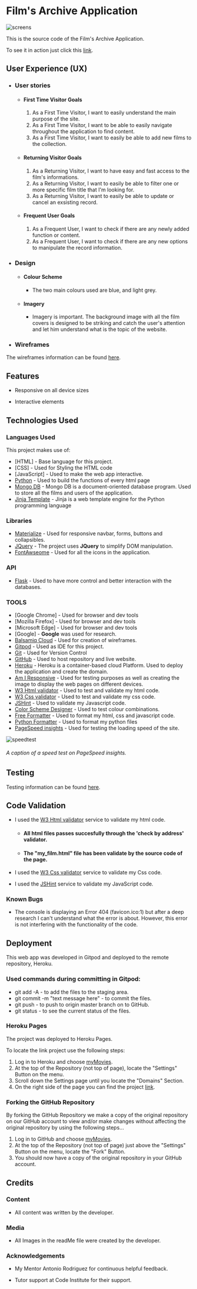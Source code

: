 # Film's Archive Application


![screens](https://raw.githubusercontent.com/OmarBedawi/myMovies/master/static/readMe_files/screenshots/film_responsive.png?raw=true)



This is the source code of the Film's Archive Application. 

To see it in action just click this [link](http://my-first-heroku-for-movies.herokuapp.com/).


## User Experience (UX)

-   ### User stories

    -   #### First Time Visitor Goals

        1. As a First Time Visitor, I want to easily understand the main purpose of the site.
        2. As a First Time Visitor, I want to be able to easily navigate throughout the application to find content.
        3. As a First Time Visitor, I want to easily be able to add new films to the collection.
        

    -   #### Returning Visitor Goals

        1. As a Returning Visitor, I want to have easy and fast access to the film's informations.
        2. As a Returning Visitor, I want to easily be able to filter one or more specific film title that I'm looking for.
        3. As a Returning Visitor, I want to easily be able to update or cancel an exsisting record.

    -   #### Frequent User Goals
        1. As a Frequent User, I want to check if there are any newly added function or content.
        2. As a Frequent User, I want to check if there are any new options to manipulate the record information.
        
-   ### Design
    -   #### Colour Scheme
        -   The two main colours used are blue, and light grey.
    
    -   #### Imagery
        -   Imagery is important. The background image with all the film covers is designed to be striking and catch the user's attention and let him understand what is the topic of the website. 


*   ### Wireframes


The wireframes information can be found [here](static/readMe_files/wireframes/wireframe.md).


## Features

-   Responsive on all device sizes

-   Interactive elements


## Technologies Used

### Languages Used

This project makes use of:
* [HTML] - Base language for this project.
* [CSS] - Used for Styling the HTML code
* [JavaScript] - Used to make the web app interactive.
* [Python](https://www.python.org) - Used to build the functions of every html page
* [Mongo DB](https://www.mongodb.com) - Mongo DB is a document-oriented database program. Used to store all the films and users of the application.
* [Jinja Template](https://jinja.palletsprojects.com/) - Jinja is a web template engine for the Python programming language


### Libraries    
* [Materialize](https://materializecss.com/) - Used for responsive navbar, forms, buttons and collapsibles.
* [JQuery](https://jquery.com/) - The project uses **JQuery** to simplify DOM manipulation.
* [FontAwseome](https://fontawesome.com/) - Used for all the icons in the application.


### API

* [Flask](https://flask.palletsprojects.com/en/1.1.x/) - Used to have more control and better interaction with the databases.


### TOOLS

* [Google Chrome] - Used for browser and dev tools
* [Mozilla Firefox] - Used for browser and dev tools
* [Microsoft Edge] - Used for browser and dev tools
* [Google] - **Google** was used for research.
* [Balsamiq Cloud](https://balsamiq.cloud/) - Used for creation of wireframes.
* [Gitpod](https://www.gitpod.io/) - Used as IDE for this project.
* [Git](https://git-scm.com/) - Used for Version Control
* [GitHub](https://github.com/) - Used to host repository and live website.
* [Heroku](https://www.heroku.com) - Heroku is a container-based cloud Platform. Used to deploy the application and create the domain.
* [Am I Responsive](http://ami.responsivedesign.is/) - Used for testing purposes as well as creating the image to display the web pages on different devices.
* [W3 Html validator](https://validator.w3.org/) - Used to test and validate my html code.
* [W3 Css validator](https://jigsaw.w3.org/) - Used to test and validate my css code.
* [JSHint](https://jshint.com/) - Used to validate my Javascript code.
* [Color Scheme Designer](http://colorschemedesigner.com/) - Used to test colour combinations.
* [Free Formatter](https://www.freeformatter.com/) - Used to format my html, css and javascript code.
* [Python Formatter](https://codebeautify.org/python-formatter-beautifier) - Used to format my python files
* [PageSpeed insights](https://developers.google.com/speed/pagespeed/insights/) - Used for testing the loading speed of the site.


![speedtest](https://raw.githubusercontent.com/OmarBedawi/myMovies/master/static/readMe_files/screenshots/speed_test.png?raw=true)
###### A caption of a speed test on PageSpeed insights.


## Testing

Testing information can be found [here](static/readMe_files/testing/testing.md).


## Code Validation
* I used the [W3 Html validator](https://validator.w3.org/) service to validate my html code.

    -   #### All html files passes succesfully through the 'check by address' validator.
    -   #### The "my_film.html" file has been validate by the source code of the page.

* I used the [W3 Css validator](https://jigsaw.w3.org/) service to validate my Css code.

* I used the [JSHint](https://jshint.com/) service to validate my JavaScript code.


### Known Bugs

-   The console is displaying an Error 404 (favicon.ico:1) but after a deep research I can't understand what the error is about. However, this error is not interfering with the functionality of the code.

## Deployment

This web app was developed in Gitpod and deployed to the remote repository, Heroku. 

### Used commands during committing in Gitpod:

* git add -A - to add the files to the staging area.
* git commit -m "text message here" - to commit the files.
* git push - to push to origin master branch on to GitHub.
* git status - to see the current status of the files.

### Heroku Pages

The project was deployed to Heroku Pages. 


To locate the link project use the following steps:

1. Log in to Heroku and choose [myMovies](https://dashboard.heroku.com/apps/my-first-heroku-for-movies).
2. At the top of the Repository (not top of page), locate the "Settings" Button on the menu.
3. Scroll down the Settings page until you locate the "Domains" Section.
4. On the right side of the page you can find the project [link](http://my-first-heroku-for-movies.herokuapp.com/).

### Forking the GitHub Repository

By forking the GitHub Repository we make a copy of the original repository on our GitHub account to view and/or make changes without affecting the original repository by using the following steps...

1. Log in to GitHub and choose [myMovies](https://github.com/OmarBedawi/myMovies).
2. At the top of the Repository (not top of page) just above the "Settings" Button on the menu, locate the "Fork" Button.
3. You should now have a copy of the original repository in your GitHub account.



## Credits
### Content

-   All content was written by the developer.


### Media

-   All Images in the readMe file were created by the developer.

### Acknowledgements

-   My Mentor Antonio Rodriguez for continuous helpful feedback.

-   Tutor support at Code Institute for their support.

